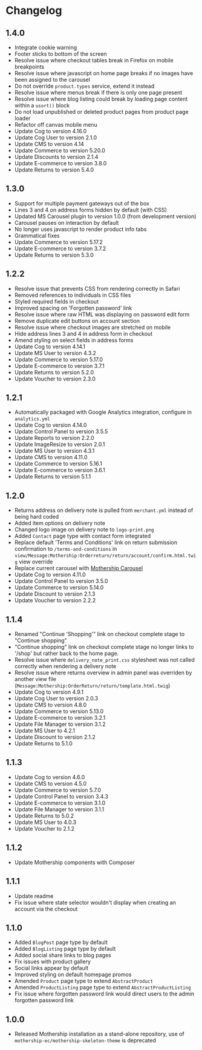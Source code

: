 # Changelog

## 1.4.0

- Integrate cookie warning
- Footer sticks to bottom of the screen
- Resolve issue where checkout tables break in Firefox on mobile breakpoints
- Resolve issue where javascript on home page breaks if no images have been assigned to the carousel
- Do not override `product.types` service, extend it instead
- Resolve issue where menus break if there is only one page present
- Resolve issue where blog listing could break by loading page content within a `usort()` block
- Do not load unpublished or deleted product pages from product page loader
- Refactor off canvas mobile menu
- Update Cog to version 4.16.0
- Update Cog User to version 2.1.0
- Update CMS to version 4.14
- Update Commerce to version 5.20.0
- Update Discounts to version 2.1.4
- Update E-commerce to version 3.8.0
- Update Returns to version 5.4.0

## 1.3.0

- Support for multiple payment gateways out of the box
- Lines 3 and 4 on address forms hidden by default (with CSS)
- Updated MS Carousel plugin to version 1.0.0 (from development version)
- Carousel pauses on interaction by default
- No longer uses javascript to render product info tabs
- Grammatical fixes
- Update Commerce to version 5.17.2
- Update E-commerce to version 3.7.2
- Update Returns to version 5.3.0

## 1.2.2

- Resolve issue that prevents CSS from rendering correctly in Safari
- Removed references to individuals in CSS files
- Styled required fields in checkout
- Improved spacing on 'Forgotten password' link
- Resolve issue where raw HTML was displaying on password edit form
- Remove duplicate edit buttons on account section
- Resolve issue where checkout images are stretched on mobile
- Hide address lines 3 and 4 in address form in checkout
- Amend styling on select fields in address forms
- Update Cog to version 4.14.1
- Update MS User to version 4.3.2
- Update Commerce to version 5.17.0
- Update E-commerce to version 3.7.1
- Update Returns to version 5.2.0
- Update Voucher to version 2.3.0

## 1.2.1

- Automatically packaged with Google Analytics integration, configure in `analytics.yml`
- Update Cog to version 4.14.0
- Update Control Panel to version 3.5.5
- Update Reports to version 2.2.0
- Update ImageResize to version 2.0.1
- Update MS User to version 4.3.1
- Update CMS to version 4.11.0
- Update Commerce to version 5.16.1
- Update E-commerce to version 3.6.1
- Update Returns to version 5.1.1

## 1.2.0

- Returns address on delivery note is pulled from `merchant.yml` instead of being hard coded
- Added item options on delivery note
- Changed logo image on delivery note to `logo-print.png`
- Added `Contact` page type with contact form integrated
- Replace default 'Terms and Conditions' link on return submission confirmation to `/terms-and-conditions` in `view/Message:Mothership:Orderreturn/return/account/confirm.html.twig` view override
- Replace current carousel with <a href="https://github.com/mothership-ec/ms-carousel">Mothership Carousel</a>
- Update Cog to version 4.11.0
- Update Control Panel to version 3.5.0
- Update Commerce to version 5.14.0
- Update Discount to version 2.1.3
- Update Voucher to version 2.2.2

## 1.1.4

- Renamed "Continue 'Shopping'" link on checkout complete stage to "Continue shopping"
- "Continue shopping" link on checkout complete stage no longer links to '/shop' but rather back to the home page.
- Resolve issue where `delivery_note_print.css` stylesheet was not called correctly when rendering a delivery note
- Resolve issue where returns overview in admin panel was overriden by another view file (`Message:Mothership:OrderReturn/return/template.html.twig`)
- Update Cog to version 4.9.1
- Update Cog User to version 2.0.3
- Update CMS to version 4.8.0
- Update Commerce to version 5.13.0
- Update E-commerce to version 3.2.1
- Update File Manager to version 3.1.2
- Update MS User to 4.2.1
- Update Discount to version 2.1.2
- Update Returns to 5.1.0

## 1.1.3

- Update Cog to version 4.6.0
- Update CMS to version 4.5.0
- Update Commerce to version 5.7.0
- Update Control Panel to version 3.4.3
- Update E-commerce to version 3.1.0
- Update File Manager to version 3.1.1
- Update Returns to 5.0.2
- Update MS User to 4.0.3
- Update Voucher to 2.1.2

## 1.1.2

- Update Mothership components with Composer

## 1.1.1

- Update readme
- Fix issue where state selector wouldn't display when creating an account via the checkout

## 1.1.0

- Added `BlogPost` page type by default
- Added `BlogListing` page type by default
- Added social share links to blog pages
- Fix issues with product gallery
- Social links appear by default
- Improved styling on default homepage promos
- Amended `Product` page type to extend `AbstractProduct`
- Amended `ProductListing` page type to extend `AbstractProductListing`
- Fix issue where forgotten password link would direct users to the admin forgotten password link

## 1.0.0

- Released Mothership installation as a stand-alone repository, use of `mothership-ec/mothership-skeleton-theme` is deprecated
